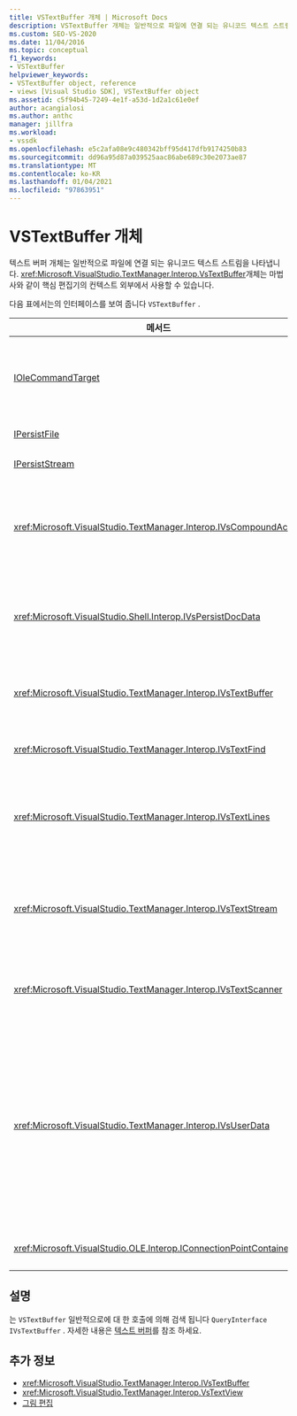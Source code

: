 ```yaml
---
title: VSTextBuffer 개체 | Microsoft Docs
description: VSTextBuffer 개체는 일반적으로 파일에 연결 되는 유니코드 텍스트 스트림을 나타냅니다. 이 문서에서는 VSTextBuffer의 인터페이스를 나열 합니다.
ms.custom: SEO-VS-2020
ms.date: 11/04/2016
ms.topic: conceptual
f1_keywords:
- VSTextBuffer
helpviewer_keywords:
- VSTextBuffer object, reference
- views [Visual Studio SDK], VSTextBuffer object
ms.assetid: c5f94b45-7249-4e1f-a53d-1d2a1c61e0ef
author: acangialosi
ms.author: anthc
manager: jillfra
ms.workload:
- vssdk
ms.openlocfilehash: e5c2afa08e9c480342bff95d417dfb9174250b83
ms.sourcegitcommit: dd96a95d87a039525aac86abe689c30e2073ae87
ms.translationtype: MT
ms.contentlocale: ko-KR
ms.lasthandoff: 01/04/2021
ms.locfileid: "97863951"
---
```

# <a name="vstextbuffer-object"></a>VSTextBuffer 개체
텍스트 버퍼 개체는 일반적으로 파일에 연결 되는 유니코드 텍스트 스트림을 나타냅니다. <xref:Microsoft.VisualStudio.TextManager.Interop.VsTextBuffer>개체는 마법사와 같이 핵심 편집기의 컨텍스트 외부에서 사용할 수 있습니다.

 다음 표에서는의 인터페이스를 보여 줍니다 `VSTextBuffer` .

|메서드|설명|
|------------|-----------------|
|[IOleCommandTarget](/windows/desktop/api/docobj/nn-docobj-iolecommandtarget)|표준 OLE 인터페이스입니다. 버퍼의 실행 취소/다시 실행 처리에 사용 됩니다.|
|[IPersistFile](/windows/desktop/api/objidl/nn-objidl-ipersistfile)|표준 OLE 인터페이스입니다.|
|[IPersistStream](/windows/desktop/api/objidl/nn-objidl-ipersiststream)|표준 OLE 인터페이스입니다.|
|<xref:Microsoft.VisualStudio.TextManager.Interop.IVsCompoundAction>|복합어 작업 (즉, 단일 실행 취소/다시 실행 단위로 그룹화 된 작업)을 만들 수 있도록 합니다.|
|<xref:Microsoft.VisualStudio.Shell.Interop.IVsPersistDocData>|텍스트 버퍼에서 관리 되는 문서 데이터의 지 속성을 사용 하도록 설정 합니다.|
|<xref:Microsoft.VisualStudio.TextManager.Interop.IVsTextBuffer>|기본 서비스를 제공 합니다. 많은 클라이언트에서 사용 됩니다.|
|<xref:Microsoft.VisualStudio.TextManager.Interop.IVsTextFind>|버퍼를 검색 하는 데 사용 됩니다.|
|<xref:Microsoft.VisualStudio.TextManager.Interop.IVsTextLines>|2 차원 좌표를 사용 하 여 읽기 및 쓰기 기능을 제공 합니다. `IVsTextBuffer`에서 상속됩니다.|
|<xref:Microsoft.VisualStudio.TextManager.Interop.IVsTextStream>|1 차원 좌표를 사용 하 여 읽기 및 쓰기 기능을 제공 합니다. `IVsTextBuffer`에서 상속됩니다.|
|<xref:Microsoft.VisualStudio.TextManager.Interop.IVsTextScanner>|버퍼의 텍스트에 대 한 빠른 스트림 지향 순차적 액세스를 제공 합니다.|
|<xref:Microsoft.VisualStudio.TextManager.Interop.IVsUserData>|속성의 제네릭 컬렉션에 대 한 액세스를 제공 합니다. 가장 중요 한 속성은 버퍼의 이름 또는 모니커입니다. GUID를 만들어 키로 사용 하면이 인터페이스를 사용 하 여 버퍼에 고유한 임의 데이터를 저장할 수 있습니다.|
|<xref:Microsoft.VisualStudio.OLE.Interop.IConnectionPointContainer>|이벤트에 대 한 연결 지점이 지원 됩니다.|

## <a name="remarks"></a>설명
 는 `VSTextBuffer` 일반적으로에 대 한 호출에 의해 검색 됩니다 `QueryInterface` `IVsTextBuffer` . 자세한 내용은 [텍스트 버퍼](/previous-versions/visualstudio/visual-studio-2015/extensibility/accessing-the-text-buffer-by-using-the-legacy-api?preserve-view=true&view=vs-2015)를 참조 하세요.

## <a name="see-also"></a>추가 정보
- <xref:Microsoft.VisualStudio.TextManager.Interop.IVsTextBuffer>
- <xref:Microsoft.VisualStudio.TextManager.Interop.VsTextView>
- [그림 편집](https://www.microsoft.com/download/details.aspx?id=55984)